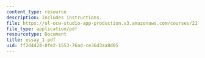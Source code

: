 ```yaml
---
content_type: resource
description: Includes instructions.
file: https://ol-ocw-studio-app-production.s3.amazonaws.com/courses/21l-007j-after-columbus-fall-2003/ff2d44248fe2155376adce36d3aa8d05_essay_1.pdf
file_type: application/pdf
resourcetype: Document
title: essay_1.pdf
uid: ff2d4424-8fe2-1553-76ad-ce36d3aa8d05
---
```

